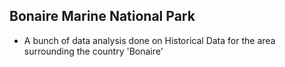 ## Bonaire Marine National Park
- A bunch of data analysis done on Historical Data for the area surrounding the country 'Bonaire'
